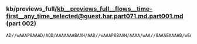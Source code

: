 ### kb/previews_full/kb__previews_full__flows__time-first__any_time_selected@guest.har.part071.md.part001.md (part 002)

```md
AD//wAAAP8AAAD/AQD/AAAAAAABAAH/AAD//wAAAP8BAAH/AAAA/wAA//8AAAEAAAAB/wEAAP8AAP8A/wAAAAAAAP8AAP//AA
```

```
